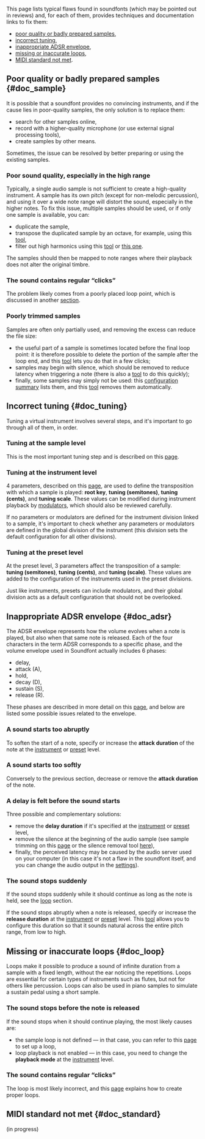 This page lists typical flaws found in soundfonts (which may be pointed out in reviews) and, for each of them, provides techniques and documentation links to fix them:

* [poor quality or badly prepared samples](#doc_sample),
* [incorrect tuning](#doc_tuning),
* [inappropriate ADSR envelope](#doc_adsr),
* [missing or inaccurate loops](#doc_loop),
* [MIDI standard not met](#doc_standard).


## Poor quality or badly prepared samples {#doc_sample}


It is possible that a soundfont provides no convincing instruments, and if the cause lies in poor-quality samples, the only solution is to replace them:

* search for other samples online,
* record with a higher-quality microphone (or use external signal processing tools),
* create samples by other means.

Sometimes, the issue can be resolved by better preparing or using the existing samples.

### Poor sound quality, especially in the high range

Typically, a single audio sample is not sufficient to create a high-quality instrument. A sample has its own pitch (except for non-melodic percussion), and using it over a wide note range will distort the sound, especially in the higher notes. To fix this issue, multiple samples should be used, or if only one sample is available, you can:

* duplicate the sample,
* transpose the duplicated sample by an octave, for example, using this [tool](manual/soundfont-editor/tools/sample-tools.md#doc_transpose),
* filter out high harmonics using this [tool](manual/soundfont-editor/editing-pages/sample-editor.md#doc_eq) or [this one](manual/soundfont-editor/tools/sample-tools.md#doc_filter).

The samples should then be mapped to note ranges where their playback does not alter the original timbre.

### The sound contains regular “clicks”

The problem likely comes from a poorly placed loop point, which is discussed in another [section](#doc_loop).

### Poorly trimmed samples

Samples are often only partially used, and removing the excess can reduce the file size:

* the useful part of a sample is sometimes located before the final loop point: it is therefore possible to delete the portion of the sample after the loop end, and this [tool](manual/soundfont-editor/tools/sample-tools.md#doc_trimloop) lets you do that in a few clicks;
* samples may begin with silence, which should be removed to reduce latency when triggering a note (there is also a [tool](manual/soundfont-editor/tools/sample-tools.md#doc_removeblank) to do this quickly);
* finally, some samples may simply not be used: this [configuration summary](manual/soundfont-editor/configuration-summaries.md#doc_sample) lists them, and this [tool](manual/soundfont-editor/tools/global-tools.md#doc_unused) removes them automatically.


## Incorrect tuning {#doc_tuning}


Tuning a virtual instrument involves several steps, and it's important to go through all of them, in order.

### Tuning at the sample level

This is the most important tuning step and is described on this [page](tutorials/how-to-prepare-a-sample.md#doc_tuning).

### Tuning at the instrument level

4 parameters, described on this [page](manual/soundfont-editor/editing-pages/instrument-editor.md#doc_table), are used to define the transposition with which a sample is played: **root key**, **tuning (semitones)**, **tuning (cents)**, and **tuning scale**. These values can be modified during instrument playback by [modulators](manual/soundfont-editor/editing-pages/instrument-editor.md#doc_modulator), which should also be reviewed carefully.

If no parameters or modulators are defined for the instrument division linked to a sample, it's important to check whether any parameters or modulators are defined in the global division of the instrument (this division sets the default configuration for all other divisions).

### Tuning at the preset level

At the preset level, 3 parameters affect the transposition of a sample: **tuning (semitones)**, **tuning (cents)**, and **tuning (scale)**. These values are added to the configuration of the instruments used in the preset divisions.

Just like instruments, presets can include modulators, and their global division acts as a default configuration that should not be overlooked.


## Inappropriate ADSR envelope {#doc_adsr}


The ADSR envelope represents how the volume evolves when a note is played, but also when that same note is released. Each of the four characters in the term ADSR corresponds to a specific phase, and the volume envelope used in Soundfont actually includes 6 phases:

* delay,
* attack (A),
* hold,
* decay (D),
* sustain (S),
* release (R).

These phases are described in more detail on this [page](manual/soundfont-editor/editing-pages/instrument-editor.md#doc_envelope), and below are listed some possible issues related to the envelope.

### A sound starts too abruptly

To soften the start of a note, specify or increase the **attack duration** of the note at the [instrument](manual/soundfont-editor/editing-pages/instrument-editor.md) or [preset](manual/soundfont-editor/editing-pages/preset-editor.md) level.

### A sound starts too softly

Conversely to the previous section, decrease or remove the **attack duration** of the note.

### A delay is felt before the sound starts

Three possible and complementary solutions:

* remove the **delay duration** if it's specified at the [instrument](manual/soundfont-editor/editing-pages/instrument-editor.md) or [preset](manual/soundfont-editor/editing-pages/preset-editor.md) level,
* remove the silence at the beginning of the audio sample (see sample trimming on this [page](manual/soundfont-editor/editing-pages/sample-editor.md#doc_graph) or the silence removal tool [here](manual/soundfont-editor/tools/sample-tools.md#doc_removeblank)),
* finally, the perceived latency may be caused by the audio server used on your computer (in this case it's not a flaw in the soundfont itself, and you can change the audio output in the [settings](manual/settings.md#doc_general)).

### The sound stops suddenly

If the sound stops suddenly while it should continue as long as the note is held, see the [loop](#doc_loop) section.

If the sound stops abruptly when a note is released, specify or increase the **release duration** at the [instrument](manual/soundfont-editor/editing-pages/instrument-editor.md) or [preset](manual/soundfont-editor/editing-pages/preset-editor.md) level. This [tool](manual/soundfont-editor/tools/instrument-tools.md#doc_release) allows you to configure this duration so that it sounds natural across the entire pitch range, from low to high.


## Missing or inaccurate loops {#doc_loop}


Loops make it possible to produce a sound of infinite duration from a sample with a fixed length, without the ear noticing the repetitions. Loops are essential for certain types of instruments such as flutes, but not for others like percussion. Loops can also be used in piano samples to simulate a sustain pedal using a short sample.

### The sound stops before the note is released

If the sound stops when it should continue playing, the most likely causes are:

* the sample loop is not defined — in that case, you can refer to this [page](tutorials/how-to-prepare-a-sample.md#doc_loop) to set up a loop,
* loop playback is not enabled — in this case, you need to change the **playback mode** at the [instrument](manual/soundfont-editor/editing-pages/instrument-editor.md#doc_table) level.

### The sound contains regular “clicks”

The loop is most likely incorrect, and this [page](tutorials/how-to-prepare-a-sample.md#doc_loop) explains how to create proper loops.


## MIDI standard not met {#doc_standard}


(in progress)

